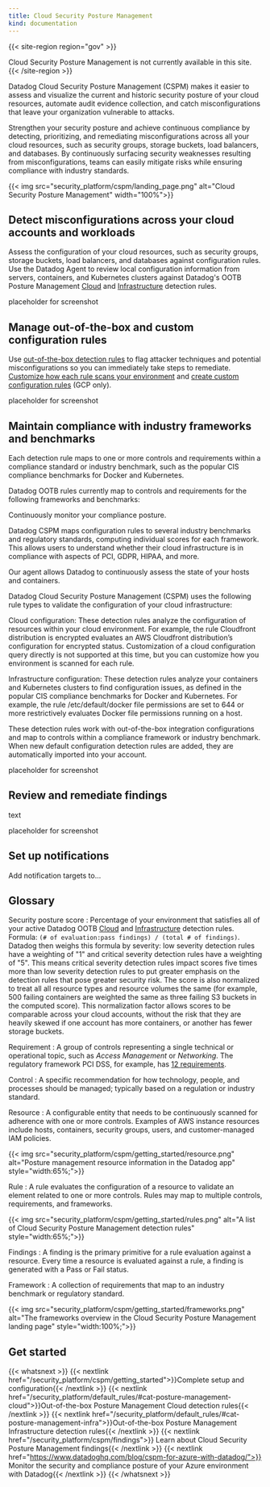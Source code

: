 ```yaml
---
title: Cloud Security Posture Management
kind: documentation
---
```


{{< site-region region="gov" >}}
<div class="alert alert-warning">
Cloud Security Posture Management is not currently available in this site.
</div>
{{< /site-region >}}

Datadog Cloud Security Posture Management (CSPM) makes it easier to assess and visualize the current and historic security posture of your cloud resources, automate audit evidence collection, and catch misconfigurations that leave your organization vulnerable to attacks.

Strengthen your security posture and achieve continuous compliance by detecting, prioritizing, and remediating misconfigurations across all your cloud resources, such as security groups, storage buckets, load balancers, and databases. By continuously surfacing security weaknesses resulting from misconfigurations, teams can easily mitigate risks while ensuring compliance with industry standards.

{{< img src="security_platform/cspm/landing_page.png" alt="Cloud Security Posture Management" width="100%">}}

## Detect misconfigurations across your cloud accounts and workloads

Assess the configuration of your cloud resources, such as security groups, storage buckets, load balancers, and databases against configuration rules. Use the Datadog Agent to review local configuration information from servers, containers, and Kubernetes clusters against Datadog's OOTB Posture Management [Cloud][1] and [Infrastructure][2] detection rules.

placeholder for screenshot

## Manage out-of-the-box and custom configuration rules

Use [out-of-the-box detection rules][7] to flag attacker techniques and potential misconfigurations so you can immediately take steps to remediate. [Customize how each rule scans your environment][6] and [create custom configuration rules][8] (GCP only).

placeholder for screenshot
## Maintain compliance with industry frameworks and benchmarks

Each detection rule maps to one or more controls and requirements within a compliance standard or industry benchmark, such as the popular CIS compliance benchmarks for Docker and Kubernetes.

 Datadog OOTB rules currently map to controls and requirements for the following frameworks and benchmarks:

Continuously monitor your compliance posture.

Datadog CSPM maps configuration rules to several industry benchmarks and regulatory standards, computing individual scores for each framework. This allows users to understand whether their cloud infrastructure is in compliance with aspects of PCI, GDPR, HIPAA, and more.

Our agent allows Datadog to continuously assess the state of your hosts and containers.

Datadog Cloud Security Posture Management (CSPM) uses the following rule types to validate the configuration of your cloud infrastructure:

Cloud configuration: These detection rules analyze the configuration of resources within your cloud environment. For example, the rule Cloudfront distribution is encrypted evaluates an AWS Cloudfront distribution’s configuration for encrypted status. Customization of a cloud configuration query directly is not supported at this time, but you can customize how you environment is scanned for each rule.

Infrastructure configuration: These detection rules analyze your containers and Kubernetes clusters to find configuration issues, as defined in the popular CIS compliance benchmarks for Docker and Kubernetes. For example, the rule /etc/default/docker file permissions are set to 644 or more restrictively evaluates Docker file permissions running on a host.

These detection rules work with out-of-the-box integration configurations and map to controls within a compliance framework or industry benchmark. When new default configuration detection rules are added, they are automatically imported into your account.

placeholder for screenshot

## Review and remediate findings

text

placeholder for screenshot

## Set up notifications

Add notification targets to...

## Glossary


Security posture score
: Percentage of your environment that satisfies all of your active Datadog OOTB [Cloud][1] and [Infrastructure][2] detection rules. Formula: `(# of evaluation:pass findings) / (total # of findings)`. Datadog then weighs this formula by severity: low severity detection rules have a weighting of "1" and critical severity detection rules have a weighting of "5". This means critical severity detection rules impact scores five times more than low severity detection rules to put greater emphasis on the detection rules that pose greater security risk. The score is also normalized to treat all all resource types and resource volumes the same (for example, 500 failing containers are weighted the same as three failing S3 buckets in the computed score). This normalization factor allows scores to be comparable across your cloud accounts, without the risk that they are heavily skewed if one account has more containers, or another has fewer storage buckets.

Requirement
: A group of controls representing a single technical or operational topic, such as _Access Management_ or _Networking_. The regulatory framework PCI DSS, for example, has [12 requirements][5].

Control
: A specific recommendation for how technology, people, and processes should be managed; typically based on a regulation or industry standard.

Resource
: A configurable entity that needs to be continuously scanned for adherence with one or more controls. Examples of AWS instance resources include hosts, containers, security groups, users, and customer-managed IAM policies.

  {{< img src="security_platform/cspm/getting_started/resource.png" alt="Posture management resource information in the Datadog app" style="width:65%;">}}

Rule
: A rule evaluates the configuration of a resource to validate an element related to one or more controls. Rules may map to multiple controls, requirements, and frameworks.

  {{< img src="security_platform/cspm/getting_started/rules.png" alt="A list of Cloud Security Posture Management detection rules" style="width:65%;">}}

Findings
: A finding is the primary primitive for a rule evaluation against a resource. Every time a resource is evaluated against a rule, a finding is generated with a Pass or Fail status.

Framework
: A collection of requirements that map to an industry benchmark or regulatory standard.

  {{< img src="security_platform/cspm/getting_started/frameworks.png" alt="The frameworks overview in the Cloud Security Posture Management landing page" style="width:100%;">}}

## Get started

{{< whatsnext >}}
  {{< nextlink href="/security_platform/cspm/getting_started">}}Complete setup and configuration{{< /nextlink >}}
  {{< nextlink href="/security_platform/default_rules/#cat-posture-management-cloud">}}Out-of-the-box Posture Management Cloud detection rules{{< /nextlink >}}
  {{< nextlink href="/security_platform/default_rules/#cat-posture-management-infra">}}Out-of-the-box Posture Management Infrastructure detection rules{{< /nextlink >}}
  {{< nextlink href="/security_platform/cspm/findings">}} Learn about Cloud Security Posture Management findings{{< /nextlink >}}
  {{< nextlink href="https://www.datadoghq.com/blog/cspm-for-azure-with-datadog/">}} Monitor the security and compliance posture of your Azure environment with Datadog{{< /nextlink >}}
{{< /whatsnext >}}

[1]: /security_platform/default_rules/#cat-posture-management-cloud
[2]: /security_platform/default_rules/#cat-posture-management-infra
[3]: https://app.datadoghq.com/security/compliance/homepage
[4]: /security_platform/cspm/findings
[5]: https://www.pcisecuritystandards.org/pci_security/maintaining_payment_security
[6]: /security_platform/cspm/frameworks_and_benchmarks#customize-how-your-environment-is-scanned-by-each-rule
[7]: /security_platform/default_rules/#cat-posture-management-cloud
[8]: /security_platform/cspm/custom_rules